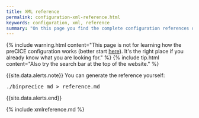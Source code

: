 ```yaml
---
title: XML reference
permalink: configuration-xml-reference.html
keywords: configuration, xml, reference
summary: "On this page you find the complete configuration references of preCICE API."
---
```


{% include warning.html content="This page is not for learning how the preCICE configuration works (better start [here](configuration-basics.html)). It's the right place if you already know what you are looking for." %}
{% include tip.html content="Also try the search bar at the top of the website." %}

{{site.data.alerts.note}}
You can generate the reference yourself:
<pre>
./binprecice md > reference.md
</pre>
{{site.data.alerts.end}}

{% include xmlreference.md %}
